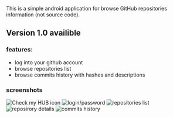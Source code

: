 This is a simple android application for browse GitHub repositories information (not source code).

## Version 1.0 availible

### features:
* log  into your github account
* browse repositories list
* browse commits history with hashes and descriptions

### screenshots
![Check my HUB icon](screenshots/screenshot01.png)
![login/password](screenshots/screenshot02.png)
![repositories list](screenshots/screenshot03.png)
![reposirory details](screenshots/screenshot04.png)
![commits history](screenshots/screenshot05.png)
